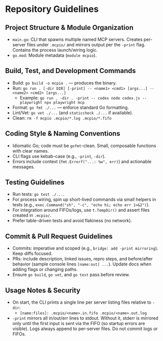 # Repository Guidelines

## Project Structure & Module Organization
- `main.go`: CLI that spawns multiple named MCP servers. Creates per-server files under `.mcpio/` and mirrors output per the `-print` flag. Contains the process launch/wiring logic.
- `go.mod`: Module metadata (`module mcpio`).

## Build, Test, and Development Commands
- Build: `go build -o mcpio .` — produces the binary.
- Run: `go run . [-dir DIR] [-print] -- <name1> <cmd1> [args...] -- <name2> <cmd2> [args...]`
  - Example: `go run . -dir . -print -- codex node codex.js -- playwright npx playwright mcp`
- Format: `go fmt ./...` — enforce standard Go formatting.
- Lint/Vet: `go vet ./...` (and `staticcheck ./...` if available).
- Clean: `rm -f mcpio .mcpio/*.log .mcpio/*.fifo`

## Coding Style & Naming Conventions
- Idiomatic Go; code must be `gofmt`-clean. Small, composable functions with clear names.
- CLI flags use kebab-case (e.g., `-print`, `-dir`).
- Errors include context (`fmt.Errorf("...: %w", err)`) and actionable messages.

## Testing Guidelines
- Run tests: `go test ./...`.
- For process wiring, spin up short-lived commands via small helpers in tests (e.g., `exec.Command("sh", "-c", "echo hi; echo err 1>&2")`).
- For integration around FIFOs/logs, use `t.TempDir()` and assert files created in `.mcpio/`.
- Prefer table-driven tests and avoid flakiness (no network).

## Commit & Pull Request Guidelines
- Commits: imperative and scoped (e.g., `bridge: add -print mirroring`). Keep diffs focused.
- PRs: include description, linked issues, repro steps, and before/after behavior (sample console lines `[name:out] ...`). Update docs when adding flags or changing paths.
- Ensure `go build`, `go vet`, and `go test` pass before review.

## Usage Notes & Security
- On start, the CLI prints a single line per server listing files relative to `-dir`:
  - `[name:files]: .mcpio/<name>.in.fifo .mcpio/<name>.out.log`
- `-print` mirrors all in/out/err lines to stdout. Without it, stderr is mirrored only until the first input is sent via the FIFO (so startup errors are visible). Logs always append to per-server files. Do not commit logs or FIFOs.
